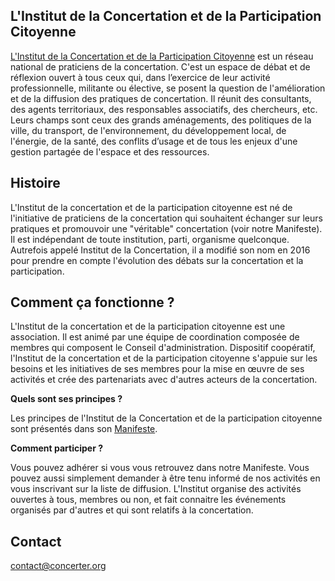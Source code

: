 ## L'Institut de la Concertation et de la Participation Citoyenne

[L'Institut de la Concertation et de la Participation Citoyenne](http://institutdelaconcertation.org/PagePrincipale) est un réseau national de praticiens de la concertation. 
C'est un espace de débat et de réflexion ouvert à tous ceux qui, dans l’exercice de leur activité professionnelle, militante ou élective, se posent la question de l'amélioration et de la diffusion des pratiques de concertation. 
Il réunit des consultants, des agents territoriaux, des responsables associatifs, des chercheurs, etc. Leurs champs sont ceux des grands aménagements, des politiques de la ville, du transport, de l'environnement, du développement local, de l'énergie, de la santé, des conflits d’usage et de tous les enjeux d'une gestion partagée de l'espace et des ressources.

## Histoire

L'Institut de la concertation et de la participation citoyenne est né de l'initiative de praticiens de la concertation qui souhaitent échanger sur leurs pratiques et promouvoir une "véritable" concertation (voir notre Manifeste). Il est indépendant de toute institution, parti, organisme quelconque. Autrefois appelé Institut de la Concertation, il a modifié son nom en 2016 pour prendre en compte l'évolution des débats sur la concertation et la participation.

## Comment ça fonctionne ?

L'Institut de la concertation et de la participation citoyenne est une association. Il est animé par une équipe de coordination composée de membres qui composent le Conseil d'administration. Dispositif coopératif, l'Institut de la concertation et de la participation citoyenne s'appuie sur les besoins et les initiatives de ses membres pour la mise en œuvre de ses activités et crée des partenariats avec d'autres acteurs de la concertation. 

**Quels sont ses principes ?**

Les principes de l'Institut de la Concertation et de la participation citoyenne sont présentés dans son [Manifeste](http://institutdelaconcertation.org/ManifestE).

**Comment participer ?**

Vous pouvez adhérer si vous vous retrouvez dans notre Manifeste. Vous pouvez aussi simplement demander à être tenu informé de nos activités en vous inscrivant sur la liste de diffusion. L'Institut organise des activités ouvertes à tous, membres ou non, et fait connaitre les événements organisés par d'autres et qui sont relatifs à la concertation.

## Contact 

[contact@concerter.org](mailto:contact@concerter.org) 
